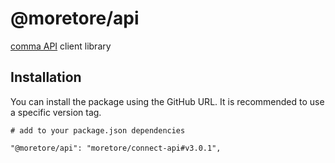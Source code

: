 # @moretore/api

[comma API](https://api.comma.ai) client library

## Installation

You can install the package using the GitHub URL. It is recommended to use a specific version tag.

```
# add to your package.json dependencies

"@moretore/api": "moretore/connect-api#v3.0.1",
```
